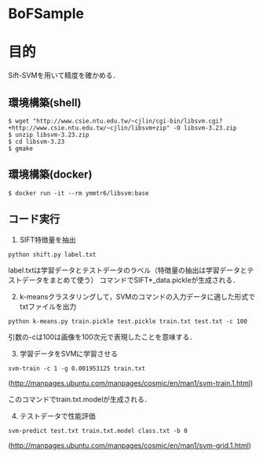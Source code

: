 # BoFSample

# 目的

Sift-SVMを用いて精度を確かめる．

## 環境構築(shell)

```
$ wget "http://www.csie.ntu.edu.tw/~cjlin/cgi-bin/libsvm.cgi?+http://www.csie.ntu.edu.tw/~cjlin/libsvm+zip" -O libsvm-3.23.zip
$ unzip libsvm-3.23.zip
$ cd libsvm-3.23
$ gmake
```

## 環境構築(docker)

```
$ docker run -it --rm ymmtr6/libsvm:base
```

## コード実行

1. SIFT特徴量を抽出

```
python shift.py label.txt
```

label.txtは学習データとテストデータのラベル（特徴量の抽出は学習データとテストデータをまとめて使う）
コマンドでSIFT*_data.pickleが生成される．

2. k-meansクラスタリングして，SVMのコマンドの入力データに適した形式でtxtファイルを出力

```
python k-means.py train.pickle test.pickle train.txt test.txt -c 100
```

引数の-cは100は画像を100次元で表現したことを意味する．

3. 学習データをSVMに学習させる

```
svm-train -c 1 -g 0.001953125 train.txt
```

(http://manpages.ubuntu.com/manpages/cosmic/en/man1/svm-train.1.html)

このコマンドでtrain.txt.modelが生成される．

4. テストデータで性能評価

```
svm-predict test.txt train.txt.model class.txt -b 0
```

(http://manpages.ubuntu.com/manpages/cosmic/en/man1/svm-grid.1.html)